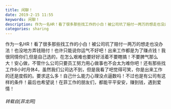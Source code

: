 ```yaml
---
title: 闲聊！
date: 2019-2-15 11:55
keywords: 闲聊！
description: 作为一名HR！看了很多那些找工作的小白！被公司坑了赔付一两万的想走也没办法！也没地方弄钱赔付！也许只能说你运气不好吧！出来工作都是为了赚点钱！我很同情你们,但是自己选的，在怎么艰难也要好好活着不要瞎搞！不要脾气那么大！安心做，不管什么公司只要员工努力用心做事也不会太为难你吧！还有那些找工作8小时月休4，虽然我们公司达不到，但是我看了吧觉得可笑，你是出来工作的还是度假的。要求这么多！自己什么能力心理没点逼数吗！不过也是有公司有这样的条件！最后也希望说！在菲工作的朋友们，都能平平安安，赚到钱，遇到爱情！
categories: sharing
---
```

<td class="t_f" id="postmessage_3014668">

作为一名HR！看了很多那些找工作的小白！被公司坑了赔付一两万的想走也没办法！也没地方弄钱赔付！也许只能说你运气不好吧！出来工作都是为了赚点钱！我很同情你们,但是自己选的，在怎么艰难也要好好活着不要瞎搞！不要脾气那么大！安心做，不管什么公司只要员工努力用心做事也不会太为难你吧！还有那些找工作8小时月休4，虽然我们公司达不到，但是我看了吧觉得可笑，你是出来工作的还是度假的。要求这么多！自己什么能力心理没点逼数吗！不过也是有公司有这样的条件！最后也希望说！在菲工作的朋友们，都能平平安安，赚到钱，遇到爱情！</td>
###### 转载自[菲龙网]